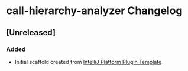 <!-- Keep a Changelog guide -> https://keepachangelog.com -->

# call-hierarchy-analyzer Changelog

## [Unreleased]
### Added
- Initial scaffold created from [IntelliJ Platform Plugin Template](https://github.com/JetBrains/intellij-platform-plugin-template)
